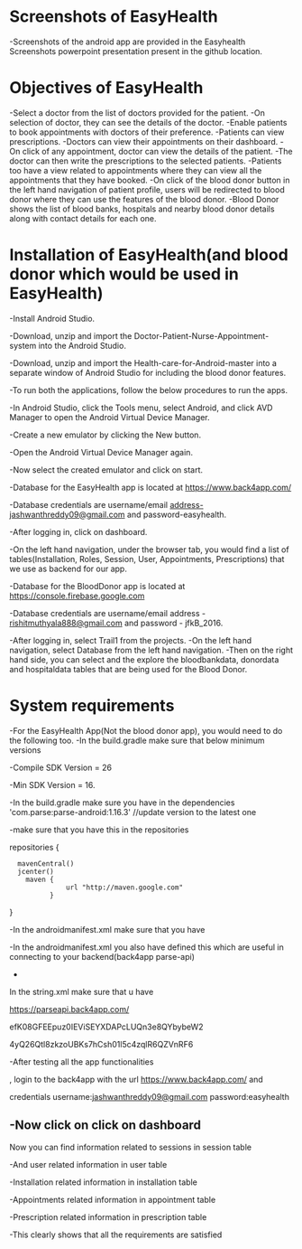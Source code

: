 Screenshots of EasyHealth
==========================
-Screenshots of the android app are provided in the Easyhealth Screenshots powerpoint presentation present in the github location.

Objectives of EasyHealth
=========================
-Select a doctor from the list of doctors provided for the patient.
-On selection of doctor, they can see the details of the doctor.
-Enable patients to book appointments with doctors of their preference.
-Patients can view prescriptions.
-Doctors can view their appointments on their dashboard.
-On click of any appointment, doctor can view the details of the patient. 
-The doctor can then write the prescriptions to the selected patients.
-Patients too have a view related to appointments where they can view all the appointments that they have booked.
-On click of the blood donor button in the left hand navigation of patient profile, users will be redirected to blood donor where they can use the features of the blood donor.
-Blood Donor shows the list of blood banks, hospitals and nearby blood donor details along with contact details for each one.


Installation of EasyHealth(and blood donor which would be used in EasyHealth)
==============================================================================
-Install Android Studio.

-Download, unzip and import the Doctor-Patient-Nurse-Appointment-system into the Android Studio.

-Download, unzip and import the Health-care-for-Android-master into a separate window of Android Studio for including the blood donor features.

-To run both the applications, follow the below procedures to run the apps.

-In Android Studio, click the Tools menu, select Android, and click AVD Manager to open the Android Virtual Device Manager.

-Create a new emulator by clicking the New button.

-Open the Android Virtual Device Manager again. 

-Now select the created emulator and click on start.

-Database for the EasyHealth app is located at https://www.back4app.com/

-Database credentials are username/email address-jashwanthreddy09@gmail.com and password-easyhealth.

-After logging in, click on dashboard.

-On the left hand navigation, under the browser tab, you would find a list of tables(Installation, Roles, Session, User, Appointments, Prescriptions) that we use as backend for our app.

-Database for the BloodDonor app is located at https://console.firebase.google.com

-Database credentials are username/email address - rishitmuthyala888@gmail.com and password - jfkB_2016.

-After logging in, select Trail1 from the projects.
-On the left hand navigation, select Database from the left hand navigation.
-Then on the right hand side, you can select and the explore the bloodbankdata, donordata and hospitaldata tables that are being used for the Blood Donor.


System requirements
=====================

-For the EasyHealth App(Not the blood donor app), you would need to do the following too.
-In the build.gradle make sure that below minimum versions

  -Compile SDK Version = 26 

  -Min SDK Version = 16.


-In the build.gradle make sure you have in the dependencies 
 'com.parse:parse-android:1.16.3' //update version to the latest one


-make sure that you have this in the repositories


 repositories {
      
      mavenCentral()
      jcenter()
        maven {
	              url "http://maven.google.com"
              }
  }
  
-In the androidmanifest.xml make sure that you have 

<uses-permission 
 android:name="android.permission.ACCESS_NETWORK_STATE"/>

 <uses-permission android:name="android.permission.INTERNET"/>

-In the androidmanifest.xml you also have defined this which are useful in connecting to your backend(back4app parse-api)

<meta-data      
android:name="com.parse.SERVER_URL"
android:value="@string/back4app_server_url" />
  
<meta-data      
android:name="com.parse.APPLICATION_ID"
android:value="@string/back4app_app_id" />
  
<meta-data
android:name="com.parse.CLIENT_KEY"
android:value="@string/back4app_client_key" />

-
In the string.xml make sure that u have 

<string name="back4app_server_url">https://parseapi.back4app.com/</string>
    
<!-- Change the following strings as required -->

<string name="back4app_app_id">efK08GFEEpuz0IEViSEYXDAPcLUQn3e8QYbybeW2</string>
    
<string name="back4app_client_key">4yQ26Qtl8zkzoUBKs7hCsh01l5c4zqlR6QZVnRF6</string>


-After testing all the app functionalities

, login to the back4app with the url 
	https://www.back4app.com/ and

 credentials
 username:jashwanthreddy09@gmail.com 
password:easyhealth

 
-Now click on click on dashboard
-

Now you can find information related to sessions in session table 


-And user related information in user table


-Installation related information in installation table


-Appointments related information in appointment table


-Prescription related information in prescription table

-This clearly shows that all the requirements are satisfied
